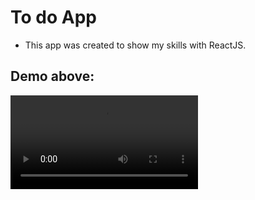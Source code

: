 # To do App 
- This app was created to show my skills with ReactJS.

## Demo above: 
![Demo](/public/demo.mp4)